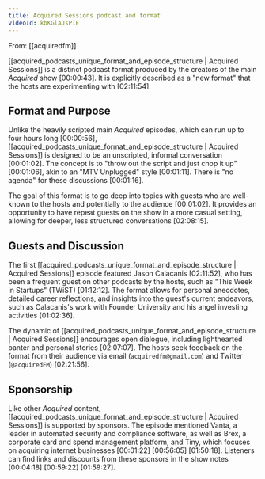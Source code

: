 ```yaml
---
title: Acquired Sessions podcast and format
videoId: kbKGlAJsPIE
---
```


From: [[acquiredfm]] <br/> 

[[acquired_podcasts_unique_format_and_episode_structure | Acquired Sessions]] is a distinct podcast format produced by the creators of the main *Acquired* show <a class="yt-timestamp" data-t="00:00:43">[00:00:43]</a>. It is explicitly described as a "new format" that the hosts are experimenting with <a class="yt-timestamp" data-t="02:11:54">[02:11:54]</a>.

## Format and Purpose

Unlike the heavily scripted main *Acquired* episodes, which can run up to four hours long <a class="yt-timestamp" data-t="00:00:56">[00:00:56]</a>, [[acquired_podcasts_unique_format_and_episode_structure | Acquired Sessions]] is designed to be an unscripted, informal conversation <a class="yt-timestamp" data-t="00:01:02">[00:01:02]</a>. The concept is to "throw out the script and just chop it up" <a class="yt-timestamp" data-t="00:01:06">[00:01:06]</a>, akin to an "MTV Unplugged" style <a class="yt-timestamp" data-t="00:01:11">[00:01:11]</a>. There is "no agenda" for these discussions <a class="yt-timestamp" data-t="00:01:16">[00:01:16]</a>.

The goal of this format is to go deep into topics with guests who are well-known to the hosts and potentially to the audience <a class="yt-timestamp" data-t="00:01:02">[00:01:02]</a>. It provides an opportunity to have repeat guests on the show in a more casual setting, allowing for deeper, less structured conversations <a class="yt-timestamp" data-t="02:08:15">[02:08:15]</a>.

## Guests and Discussion

The first [[acquired_podcasts_unique_format_and_episode_structure | Acquired Sessions]] episode featured Jason Calacanis <a class="yt-timestamp" data-t="02:11:52">[02:11:52]</a>, who has been a frequent guest on other podcasts by the hosts, such as "This Week in Startups" (TWiST) <a class="yt-timestamp" data-t="01:12:12">[01:12:12]</a>. The format allows for personal anecdotes, detailed career reflections, and insights into the guest's current endeavors, such as Calacanis's work with Founder University and his angel investing activities <a class="yt-timestamp" data-t="01:02:36">[01:02:36]</a>.

The dynamic of [[acquired_podcasts_unique_format_and_episode_structure | Acquired Sessions]] encourages open dialogue, including lighthearted banter and personal stories <a class="yt-timestamp" data-t="02:07:07">[02:07:07]</a>. The hosts seek feedback on the format from their audience via email (`acquiredfm@gmail.com`) and Twitter (`@acquiredFM`) <a class="yt-timestamp" data-t="02:21:56">[02:21:56]</a>.

## Sponsorship

Like other *Acquired* content, [[acquired_podcasts_unique_format_and_episode_structure | Acquired Sessions]] is supported by sponsors. The episode mentioned Vanta, a leader in automated security and compliance software, as well as Brex, a corporate card and spend management platform, and Tiny, which focuses on acquiring internet businesses <a class="yt-timestamp" data-t="00:01:22">[00:01:22]</a> <a class="yt-timestamp" data-t="00:56:05">[00:56:05]</a> <a class="yt-timestamp" data-t="01:50:18">[01:50:18]</a>. Listeners can find links and discounts from these sponsors in the show notes <a class="yt-timestamp" data-t="00:04:18">[00:04:18]</a> <a class="yt-timestamp" data-t="00:59:22">[00:59:22]</a> <a class="yt-timestamp" data-t="01:59:27">[01:59:27]</a>.